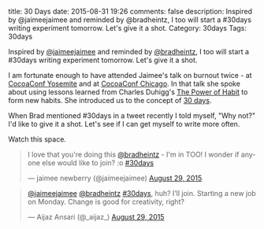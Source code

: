 title: 30 Days
date: 2015-08-31 19:26
comments: false
description: Inspired by @jaimeejaimee and reminded by @bradheintz, I too will start a #30days writing experiment tomorrow. Let's give it a shot.
Category: 30days
Tags: 30days

Inspired by [@jaimeejaimee][] and reminded by [@bradheintz][], I too will start a #30days writing experiment tomorrow. Let's give it a shot.

<!-- more -->

I am fortunate enough to have attended Jaimee's talk on burnout twice -  at [CocoaConf Yosemite][] and at [CocoaConf Chicago][]. In that talk she spoke about using lessons learned from Charles Duhigg's [The Power of Habit][] to form new habits. She introduced us to the concept of [30 days][]. 

When Brad mentioned #30days in a tweet recently I told myself, "Why not?" I'd like to give it a shot. Let's see if I can get myself to write more often. 

Watch this space. 

<blockquote class="twitter-tweet" lang="en"><p lang="en" dir="ltr">I love that you&#39;re doing this <a href="https://twitter.com/bradheintz">@bradheintz</a> - I&#39;m in TOO! I wonder if anyone else would like to join? :o <a href="https://twitter.com/hashtag/30days?src=hash">#30days</a></p>&mdash; jaimee newberry (@jaimeejaimee) <a href="https://twitter.com/jaimeejaimee/status/637657708175331328">August 29, 2015</a></blockquote>
<script async src="//platform.twitter.com/widgets.js" charset="utf-8"></script>

<blockquote class="twitter-tweet" data-conversation="none" lang="en"><p lang="en" dir="ltr"><a href="https://twitter.com/jaimeejaimee">@jaimeejaimee</a> <a href="https://twitter.com/bradheintz">@bradheintz</a> <a href="https://twitter.com/hashtag/30days?src=hash">#30days</a>, huh? I’ll join. Starting a new job on Monday. Change is good for creativity, right?</p>&mdash; Aijaz Ansari (@_aijaz_) <a href="https://twitter.com/_aijaz_/status/637667560830271488">August 29, 2015</a></blockquote>
<script async src="//platform.twitter.com/widgets.js" charset="utf-8"></script>

[@jaimeejaimee]: http://twitter.com/@jaimeejaimee
[@bradheintz]: http://twitter.com/@bradheintz
[The Power of Habit]: http://charlesduhigg.com/the-power-of-habit/
[CocoaConf Yosemite]: http://cocoaconf.com/yosemite
[CocoaConf Chicago]: http://cocoaconf.com/chicago
[30 days]: http://www.jaimeejaimee.com/talktips/
